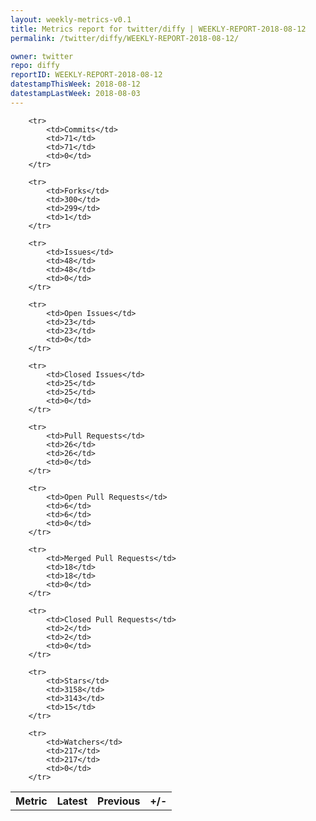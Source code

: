 ```yaml
---
layout: weekly-metrics-v0.1
title: Metrics report for twitter/diffy | WEEKLY-REPORT-2018-08-12
permalink: /twitter/diffy/WEEKLY-REPORT-2018-08-12/

owner: twitter
repo: diffy
reportID: WEEKLY-REPORT-2018-08-12
datestampThisWeek: 2018-08-12
datestampLastWeek: 2018-08-03
---
```




<table style="width: 100%;">
    <tr>
        <th>Metric</th>
        <th>Latest</th>
        <th>Previous</th>
        <th>+/-</th>
    </tr>

        <tr>
            <td>Commits</td>
            <td>71</td>
            <td>71</td>
            <td>0</td>
        </tr>
        
        <tr>
            <td>Forks</td>
            <td>300</td>
            <td>299</td>
            <td>1</td>
        </tr>
        
        <tr>
            <td>Issues</td>
            <td>48</td>
            <td>48</td>
            <td>0</td>
        </tr>
        
        <tr>
            <td>Open Issues</td>
            <td>23</td>
            <td>23</td>
            <td>0</td>
        </tr>
        
        <tr>
            <td>Closed Issues</td>
            <td>25</td>
            <td>25</td>
            <td>0</td>
        </tr>
        
        <tr>
            <td>Pull Requests</td>
            <td>26</td>
            <td>26</td>
            <td>0</td>
        </tr>
        
        <tr>
            <td>Open Pull Requests</td>
            <td>6</td>
            <td>6</td>
            <td>0</td>
        </tr>
        
        <tr>
            <td>Merged Pull Requests</td>
            <td>18</td>
            <td>18</td>
            <td>0</td>
        </tr>
        
        <tr>
            <td>Closed Pull Requests</td>
            <td>2</td>
            <td>2</td>
            <td>0</td>
        </tr>
        
        <tr>
            <td>Stars</td>
            <td>3158</td>
            <td>3143</td>
            <td>15</td>
        </tr>
        
        <tr>
            <td>Watchers</td>
            <td>217</td>
            <td>217</td>
            <td>0</td>
        </tr>
        
</table>

